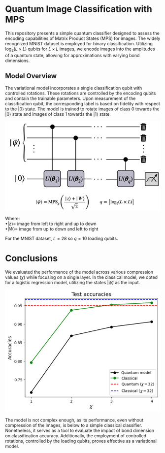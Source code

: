 # Quantum Image Classification with MPS

This repository presents a simple quantum classifier designed to assess the encoding capabilities of Matrix Product States (MPS) for images. The widely recognized MNIST dataset is employed for binary classification. Utilizing $\log_2(L\times L)$ qubits for $L\times L$ images, we encode images into the amplitudes of a quantum state, allowing for approximations with varying bond dimensions.

## Model Overview

The variational model incorporates a single classification qubit with controlled rotations. These rotations are controlled by the encoding qubits and contain the trainable parameters. Upon measurement of the classification qubit, the corresponding label is based on fidelity with respect to the $|0\rangle$ state. The model is trained to rotate images of class 0 towards the $|0\rangle$ state and images of class 1 towards the $|1\rangle$ state.

![Model](Model.png)

Where:\
$\bullet |z\rangle =$ image from left to right and up to down\
$\bullet |W\rangle =$ image from up to down and left to right

For the MNIST dataset, $L=28$ so $q=10$ loading qubits.

# Conclusions

We evaluated the performance of the model across various compression values ($\chi$) while focusing on a single layer. In the classical model, we opted for a logistic regression model, utilizing the states $|\tilde{\psi}\rangle$ as the input.

![Numerics](num.png)

The model is not complex enough, as its performance, even without compression of the images, is below to a simple classical classifier. Nonetheless, it serves as a tool to evaluate the impact of bond dimension on classification accuracy. Additionally, the employment of controlled rotations, controlled by the loading qubits, proves effective as a variational model.

